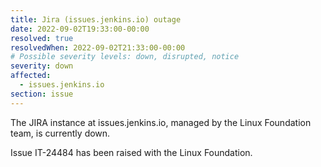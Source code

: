 ```yaml
---
title: Jira (issues.jenkins.io) outage
date: 2022-09-02T19:33:00-00:00
resolved: true
resolvedWhen: 2022-09-02T21:33:00-00:00
# Possible severity levels: down, disrupted, notice
severity: down
affected:
  - issues.jenkins.io
section: issue
---
```

The JIRA instance at issues.jenkins.io, managed by the Linux Foundation team, is currently down.

Issue IT-24484 has been raised with the Linux Foundation.
